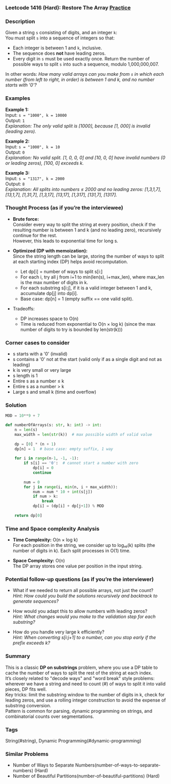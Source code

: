 ### Leetcode 1416 (Hard): Restore The Array [Practice](https://leetcode.com/problems/restore-the-array)

### Description  
Given a string `s` consisting of digits, and an integer `k`:  
You must split `s` into a sequence of integers so that:
- Each integer is between 1 and `k`, inclusive.
- The sequence does **not** have leading zeros.
- Every digit in `s` must be used exactly once.
Return the number of possible ways to split `s` into such a sequence, modulo 1,000,000,007.

In other words: *How many valid arrays can you make from `s` in which each number (from left to right, in order) is between 1 and k, and no number starts with '0'?*

### Examples  

**Example 1:**  
Input: `s = "1000", k = 10000`  
Output: `1`  
*Explanation: The only valid split is [1000], because [1, 000] is invalid (leading zero).*

**Example 2:**  
Input: `s = "1000", k = 10`  
Output: `0`  
*Explanation: No valid split. [1, 0, 0, 0] and [10, 0, 0] have invalid numbers (0 or leading zeros), [100, 0] exceeds k.*

**Example 3:**  
Input: `s = "1317", k = 2000`  
Output: `8`  
*Explanation: All splits into numbers ≤ 2000 and no leading zeros: [1,3,1,7], [13,1,7], [1,31,7], [1,3,17], [13,17], [1,317], [131,7], [1317].*

### Thought Process (as if you’re the interviewee)  
- **Brute force:**  
  Consider every way to split the string at every position, check if the resulting number is between 1 and k (and no leading zero), recursively continue for the rest.  
  However, this leads to exponential time for long s.

- **Optimized (DP with memoization):**  
  Since the string length can be large, storing the number of ways to split at each starting index (DP) helps avoid recomputation.
  - Let dp[i] = number of ways to split s[i:]
  - For each i, try all j from i+1 to min(len(s), i+max_len), where max_len is the max number of digits in k.
  - For each substring s[i:j], if it is a valid integer between 1 and k, accumulate dp[j] into dp[i].
  - Base case: dp[n] = 1 (empty suffix == one valid split).
- Tradeoffs:  
  - DP increases space to O(n)
  - Time is reduced from exponential to O(n × log k) (since the max number of digits to try is bounded by len(str(k)))

### Corner cases to consider  
- s starts with a '0' (invalid)
- s contains a '0' not at the start (valid only if as a single digit and not as leading)
- k is very small or very large
- s length is 1
- Entire s as a number ≤ k
- Entire s as a number > k
- Large s and small k (time and overflow)

### Solution

```python
MOD = 10**9 + 7

def numberOfArrays(s: str, k: int) -> int:
    n = len(s)
    max_width = len(str(k))  # max possible width of valid value
    
    dp = [0] * (n + 1)
    dp[n] = 1  # base case: empty suffix, 1 way
    
    for i in range(n-1, -1, -1):
        if s[i] == '0':  # cannot start a number with zero
            dp[i] = 0
            continue
        
        num = 0
        for j in range(i, min(n, i + max_width)):
            num = num * 10 + int(s[j])
            if num > k:
                break
            dp[i] = (dp[i] + dp[j+1]) % MOD
                
    return dp[0]
```

### Time and Space complexity Analysis  

- **Time Complexity:** O(n × log k)  
  For each position in the string, we consider up to log₁₀(k) splits (the number of digits in k). Each split processes in O(1) time.

- **Space Complexity:** O(n)  
  The DP array stores one value per position in the input string.

### Potential follow-up questions (as if you’re the interviewer)  

- What if we needed to return all possible arrays, not just the count?  
  *Hint: How could you build the solutions recursively and backtrack to generate sequences?*

- How would you adapt this to allow numbers with leading zeros?  
  *Hint: What changes would you make to the validation step for each substring?*

- How do you handle very large k efficiently?  
  *Hint: When converting s[i:j+1] to a number, can you stop early if the prefix exceeds k?*

### Summary
This is a classic **DP on substrings** problem, where you use a DP table to cache the number of ways to split the rest of the string at each index.  
It’s closely related to "decode ways" and "word break" style problems: wherever we have a string and need to count (#) of ways to split it into valid pieces, DP fits well.  
Key tricks: limit the substring window to the number of digits in k, check for leading zeros, and use a rolling integer construction to avoid the expense of substring conversion.  
Pattern is common for parsing, dynamic programming on strings, and combinatorial counts over segmentations.

### Tags
String(#string), Dynamic Programming(#dynamic-programming)

### Similar Problems
- Number of Ways to Separate Numbers(number-of-ways-to-separate-numbers) (Hard)
- Number of Beautiful Partitions(number-of-beautiful-partitions) (Hard)